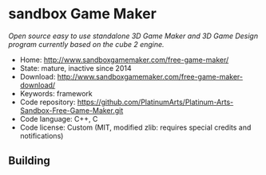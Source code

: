 # sandbox Game Maker

_Open source easy to use standalone 3D Game Maker and 3D Game Design program currently based on the cube 2 engine._

- Home: http://www.sandboxgamemaker.com/free-game-maker/
- State: mature, inactive since 2014
- Download: http://www.sandboxgamemaker.com/free-game-maker-download/
- Keywords: framework
- Code repository: https://github.com/PlatinumArts/Platinum-Arts-Sandbox-Free-Game-Maker.git
- Code language: C++, C
- Code license: Custom (MIT, modified zlib: requires special credits and notifications)

## Building


